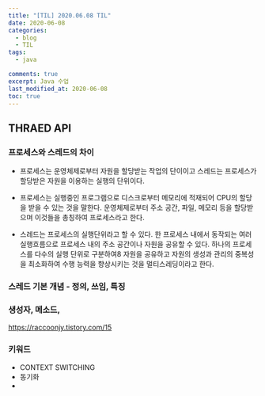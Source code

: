 ```yaml
---
title: "[TIL] 2020.06.08 TIL"
date: 2020-06-08
categories:
  - blog
  - TIL
tags:
  - java

comments: true
excerpt: Java 수업
last_modified_at: 2020-06-08
toc: true
---
```



## THRAED API

### 프로세스와 스레드의 차이

- 프로세스는 운영체제로부터 자원을 할당받는 작업의 단이이고 스레드는 프로세스가 할당받은 자원을 이용하는 실행의 단위이다.
- 프로세스는 실행중인 프로그램으로 디스크로부터 메모리에 적재되어 CPU의 할당을 받을 수 있는 것을 말한다. 운영체제로부터 주소 공간, 파일, 메모리 등을 할당받으며 이것들을 총칭하여 프로세스라고 한다.

- 스레드는 프로세스의 실행단위라고 할 수 있다. 한 프로세스 내에서 동작되는 여러 실행흐름으로 프로세스 내의 주소 공간이나 자원을 공유할 수 있다. 하나의 프로세스를 다수의 실행 단위로 구분하여8 자원을 공유하고 자원의 생성과 관리의 중복성을 최소화하여 수행 능력을 향상시키는 것을 멀티스레딩이라고 한다.


### 스레드 기본 개념 - 정의, 쓰임, 특징

### 생성자, 메소드, 

https://raccoonjy.tistory.com/15


### 키워드

- CONTEXT SWITCHING
- 동기화 
- 
